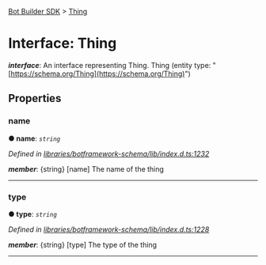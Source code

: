[Bot Builder SDK](../README.md) > [Thing](../interfaces/botbuilder.thing.md)



# Interface: Thing

*__interface__*: An interface representing Thing. Thing (entity type: "[https://schema.org/Thing](https://schema.org/Thing)")



## Properties
<a id="name"></a>

###  name

**●  name**:  *`string`* 

*Defined in [libraries/botframework-schema/lib/index.d.ts:1232](https://github.com/Microsoft/botbuilder-js/blob/c748a95/libraries/botframework-schema/lib/index.d.ts#L1232)*


*__member__*: {string} [name] The name of the thing





___

<a id="type"></a>

###  type

**●  type**:  *`string`* 

*Defined in [libraries/botframework-schema/lib/index.d.ts:1228](https://github.com/Microsoft/botbuilder-js/blob/c748a95/libraries/botframework-schema/lib/index.d.ts#L1228)*


*__member__*: {string} [type] The type of the thing





___


